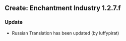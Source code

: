 ## Create: Enchantment Industry 1.2.7.f

### Update
- Russian Translation has been updated (by luffypirat)